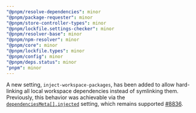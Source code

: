 ```yaml
---
"@pnpm/resolve-dependencies": minor
"@pnpm/package-requester": minor
"@pnpm/store-controller-types": minor
"@pnpm/lockfile.settings-checker": minor
"@pnpm/resolver-base": minor
"@pnpm/npm-resolver": minor
"@pnpm/core": minor
"@pnpm/lockfile.types": minor
"@pnpm/config": minor
"@pnpm/deps.status": minor
"pnpm": minor
---
```


A new setting, `inject-workspace-packages`, has been added to allow hard-linking all local workspace dependencies instead of symlinking them. Previously, this behavior was achievable via the [`dependenciesMeta[].injected`](https://pnpm.io/package_json#dependenciesmetainjected) setting, which remains supported [#8836](https://github.com/pnpm/pnpm/pull/8836).
